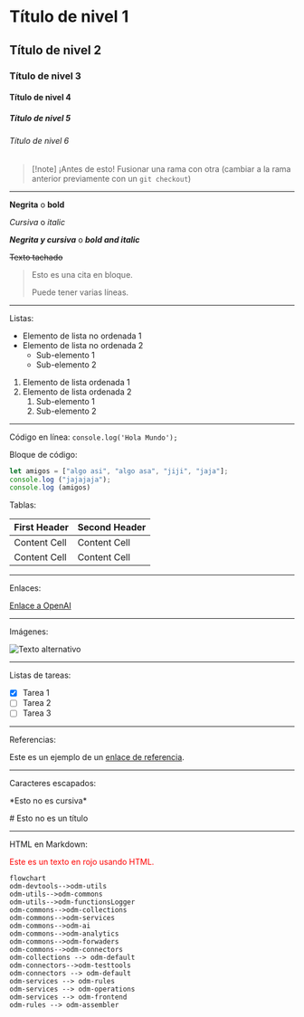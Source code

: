 # Título de nivel 1

## Título de nivel 2

### Título de nivel 3

#### Título de nivel 4

##### Título de nivel 5

###### Título de nivel 6

> [!note] ¡Antes de esto!
> Fusionar una rama con otra (cambiar a la rama anterior previamente con un `git checkout`)

---

**Negrita** o **bold**

*Cursiva* o *italic*

***Negrita y cursiva*** o ***bold and italic***

~~Texto tachado~~

> Esto es una cita en bloque.
> 
> Puede tener varias líneas.

---
Listas:

- Elemento de lista no ordenada 1
- Elemento de lista no ordenada 2
  - Sub-elemento 1
  - Sub-elemento 2

1. Elemento de lista ordenada 1
2. Elemento de lista ordenada 2
   1. Sub-elemento 1
   2. Sub-elemento 2

---

Código en línea: `console.log('Hola Mundo');`

Bloque de código:

```javascript
let amigos = ["algo asi", "algo asa", "jiji", "jaja"]; 
console.log ("jajajaja"); 
console.log (amigos)
```


Tablas:

| First Header  | Second Header |
| ------------- | ------------- |
| Content Cell  | Content Cell  |
| Content Cell  | Content Cell  |

---

Enlaces:

[Enlace a OpenAI](https://www.openai.com)

---

Imágenes:

![Texto alternativo](https://via.placeholder.com/150)

---

Listas de tareas:

- [x] Tarea 1
- [ ] Tarea 2
- [ ] Tarea 3

---

Referencias:

Este es un ejemplo de un [enlace de referencia][1].

[1]: https://www.example.com

---

Caracteres escapados:

\*Esto no es cursiva\*

\# Esto no es un título

---

HTML en Markdown:

<div style="color: red;">Este es un texto en rojo usando HTML.</div>

```mermaid
flowchart
odm-devtools-->odm-utils
odm-utils-->odm-commons
odm-utils-->odm-functionsLogger
odm-commons-->odm-collections
odm-commons-->odm-services
odm-commons-->odm-ai
odm-commons-->odm-analytics
odm-commons-->odm-forwaders
odm-commons-->odm-connectors
odm-collections --> odm-default
odm-connectors-->odm-testtools
odm-connectors --> odm-default
odm-services --> odm-rules
odm-services --> odm-operations
odm-services --> odm-frontend
odm-rules --> odm-assembler
```
